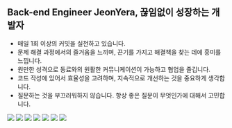 
<h2>Back-end Engineer JeonYera, 끊임없이 성장하는 개발자</h2>

- 매일 1회 이상의 커밋을 실천하고 있습니다.
- 문제 해결 과정에서의 즐거움을 느끼며,  끈기를 가지고 해결책을 찾는 데에 흥미를 느낍니다.
- 원만한 성격으로 동료와의 원활한 커뮤니케이션이 가능하고 협업을 즐깁니다.
- 코드 작성에 있어서 효율성을 고려하며, 지속적으로 개선하는 것을 중요하게 생각합니다.
- 질문하는 것을 부끄러워하지 않습니다. 항상 좋은 질문이 무엇인가에 대해서 고민합니다.
  
<img src="https://img.shields.io/badge/Java-007054?style=flat-square&logoColor=white"/> <img src="https://img.shields.io/badge/Springboot-6DB33F?style=flat-square&logo=springboot&logoColor=white"/> <img src="https://img.shields.io/badge/Oracle-F80000?style=flat-square&logo=oracle&logoColor=white"/> <img src="https://img.shields.io/badge/JavaScript-F7DF1E?style=flat-square&logo=javascript&logoColor=white"/> <img src="https://img.shields.io/badge/HTML5-E34F26?style=flat-square&logo=html5&logoColor=white"/> <img src="https://img.shields.io/badge/CSS3-1572B6?style=flat-square&logo=css3&logoColor=white"/> <img src="https://img.shields.io/badge/Jquery-0769AD?style=flat-square&logo=jquery&logoColor=white"/>

<!--![Anurag's GitHub stats](https://github-readme-stats.vercel.app/api?username=JeonYera&show_icons=true&theme=buefy)-->
